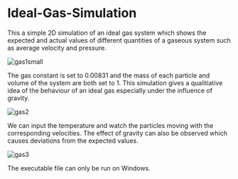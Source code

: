 # Ideal-Gas-Simulation

This a simple 2D simulation of an ideal gas system which shows the expected and actual values of different quantities of a gaseous system such as average velocity and pressure. 

![gas1small](https://user-images.githubusercontent.com/96186288/196238548-0426fc16-3732-47e4-b4fe-fa374d7e7fb1.png)



The gas constant is set to 0.00831 and the mass of each particle and volume of the system are both set to 1. This simulation gives a qualitiative idea of the behaviour of an ideal gas especially under the influence of gravity.

![gas2](https://user-images.githubusercontent.com/96186288/196235837-1dc10b3c-da9f-4a56-8b3e-3de3f6861a2e.png)

We can input the temperature and watch the particles moving with the corresponding velocities. The effect of gravity can also be observed which causes deviations from the expected values.

![gas3](https://user-images.githubusercontent.com/96186288/196235850-936cffe2-8615-4bdd-b904-9d676b810ff0.png)

The executable file can only be run on Windows.

